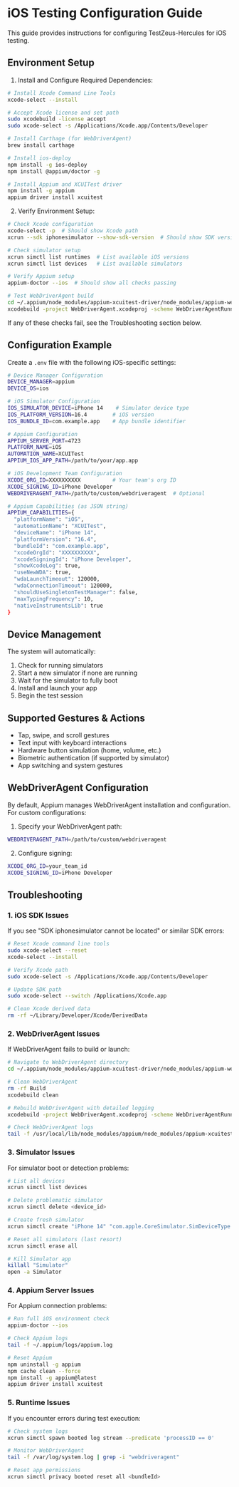 # iOS Testing Configuration Guide

This guide provides instructions for configuring TestZeus-Hercules for iOS testing.

## Environment Setup

1. Install and Configure Required Dependencies:
```bash
# Install Xcode Command Line Tools
xcode-select --install

# Accept Xcode license and set path
sudo xcodebuild -license accept
sudo xcode-select -s /Applications/Xcode.app/Contents/Developer

# Install Carthage (for WebDriverAgent)
brew install carthage

# Install ios-deploy
npm install -g ios-deploy
npm install @appium/doctor -g

# Install Appium and XCUITest driver
npm install -g appium
appium driver install xcuitest
```

2. Verify Environment Setup:
```bash
# Check Xcode configuration
xcode-select -p  # Should show Xcode path
xcrun --sdk iphonesimulator --show-sdk-version  # Should show SDK version

# Check simulator setup
xcrun simctl list runtimes  # List available iOS versions
xcrun simctl list devices   # List available simulators

# Verify Appium setup
appium-doctor --ios  # Should show all checks passing

# Test WebDriverAgent build
cd ~/.appium/node_modules/appium-xcuitest-driver/node_modules/appium-webdriveragent/
xcodebuild -project WebDriverAgent.xcodeproj -scheme WebDriverAgentRunner -destination 'platform=iOS Simulator,name=iPhone 14' build-for-testing
```

If any of these checks fail, see the Troubleshooting section below.

## Configuration Example

Create a `.env` file with the following iOS-specific settings:

```bash
# Device Manager Configuration
DEVICE_MANAGER=appium
DEVICE_OS=ios

# iOS Simulator Configuration
IOS_SIMULATOR_DEVICE=iPhone 14    # Simulator device type
IOS_PLATFORM_VERSION=16.4        # iOS version
IOS_BUNDLE_ID=com.example.app    # App bundle identifier

# Appium Configuration
APPIUM_SERVER_PORT=4723
PLATFORM_NAME=iOS
AUTOMATION_NAME=XCUITest
APPIUM_IOS_APP_PATH=/path/to/your/app.app

# iOS Development Team Configuration
XCODE_ORG_ID=XXXXXXXXXX          # Your team's org ID
XCODE_SIGNING_ID=iPhone Developer
WEBDRIVERAGENT_PATH=/path/to/custom/webdriveragent  # Optional

# Appium Capabilities (as JSON string)
APPIUM_CAPABILITIES={
  "platformName": "iOS",
  "automationName": "XCUITest",
  "deviceName": "iPhone 14",
  "platformVersion": "16.4",
  "bundleId": "com.example.app",
  "xcodeOrgId": "XXXXXXXXXX",
  "xcodeSigningId": "iPhone Developer",
  "showXcodeLog": true,
  "useNewWDA": true,
  "wdaLaunchTimeout": 120000,
  "wdaConnectionTimeout": 120000,
  "shouldUseSingletonTestManager": false,
  "maxTypingFrequency": 10,
  "nativeInstrumentsLib": true
}
```

## Device Management

The system will automatically:
1. Check for running simulators
2. Start a new simulator if none are running
3. Wait for the simulator to fully boot
4. Install and launch your app
5. Begin the test session

## Supported Gestures & Actions

- Tap, swipe, and scroll gestures
- Text input with keyboard interactions
- Hardware button simulation (home, volume, etc.)
- Biometric authentication (if supported by simulator)
- App switching and system gestures

## WebDriverAgent Configuration

By default, Appium manages WebDriverAgent installation and configuration. For custom configurations:

1. Specify your WebDriverAgent path:
```bash
WEBDRIVERAGENT_PATH=/path/to/custom/webdriveragent
```

2. Configure signing:
```bash
XCODE_ORG_ID=your_team_id
XCODE_SIGNING_ID=iPhone Developer
```

## Troubleshooting

### 1. iOS SDK Issues
If you see "SDK iphonesimulator cannot be located" or similar SDK errors:
```bash
# Reset Xcode command line tools
sudo xcode-select --reset
xcode-select --install

# Verify Xcode path
sudo xcode-select -s /Applications/Xcode.app/Contents/Developer

# Update SDK path
sudo xcode-select --switch /Applications/Xcode.app

# Clean Xcode derived data
rm -rf ~/Library/Developer/Xcode/DerivedData
```

### 2. WebDriverAgent Issues
If WebDriverAgent fails to build or launch:
```bash
# Navigate to WebDriverAgent directory
cd ~/.appium/node_modules/appium-xcuitest-driver/node_modules/appium-webdriveragent/

# Clean WebDriverAgent
rm -rf Build
xcodebuild clean

# Rebuild WebDriverAgent with detailed logging
xcodebuild -project WebDriverAgent.xcodeproj -scheme WebDriverAgentRunner -destination 'platform=iOS Simulator,name=iPhone 14' build-for-testing -allowProvisioningUpdates -verbose

# Check WebDriverAgent logs
tail -f /usr/local/lib/node_modules/appium/node_modules/appium-xcuitest-driver/WebDriverAgent/derived_data/Logs/Test/*.log
```

### 3. Simulator Issues
For simulator boot or detection problems:
```bash
# List all devices
xcrun simctl list devices

# Delete problematic simulator
xcrun simctl delete <device_id>

# Create fresh simulator
xcrun simctl create "iPhone 14" "com.apple.CoreSimulator.SimDeviceType.iPhone-14"

# Reset all simulators (last resort)
xcrun simctl erase all

# Kill Simulator app
killall "Simulator"
open -a Simulator
```

### 4. Appium Server Issues
For Appium connection problems:
```bash
# Run full iOS environment check
appium-doctor --ios

# Check Appium logs
tail -f ~/.appium/logs/appium.log

# Reset Appium
npm uninstall -g appium
npm cache clean --force
npm install -g appium@latest
appium driver install xcuitest
```

### 5. Runtime Issues
If you encounter errors during test execution:
```bash
# Check system logs
xcrun simctl spawn booted log stream --predicate 'processID == 0'

# Monitor WebDriverAgent
tail -f /var/log/system.log | grep -i "webdriveragent"

# Reset app permissions
xcrun simctl privacy booted reset all <bundleId>
```